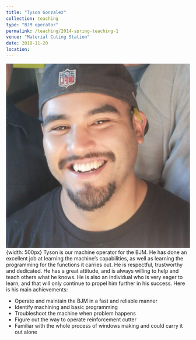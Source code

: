 ```yaml
---
title: "Tyson Gonzalez"
collection: teaching
type: "BJM operator"
permalink: /teaching/2014-spring-teaching-1
venue: "Material Cuting Station"
date: 2018-11-20
location:
---
```

![tyson](/images/tyson.jpg){width: 500px}
Tyson is our machine operator for the BJM. He has done an excellent job at learning the machine’s capabilities, as well as learning the programming for the functions it carries out. He is respectful, trustworthy and dedicated. He has a great attitude, and is always willing to help and teach others what he knows. He is also an individual who is very eager to learn, and that will only continue to propel him further in his success.
Here is his main achievements:
* Operate and maintain the BJM in a fast and reliable manner
* Identify machining and basic programming
* Troubleshoot the machine when problem happens
* Figure out the way to operate reinforcement cutter
* Familiar with the whole process of windows making and could carry it out alone

